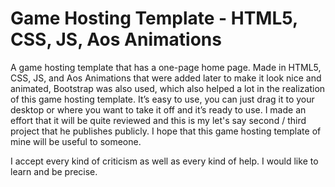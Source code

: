 # **Game Hosting Template - HTML5, CSS, JS, Aos Animations**

A game hosting template that has a one-page home page. Made in HTML5, CSS, JS, and Aos Animations that were added later to make it look nice and animated, Bootstrap was also used, which also helped a lot in the realization of this game hosting template. It’s easy to use, you can just drag it to your desktop or where you want to take it off and it’s ready to use. I made an effort that it will be quite reviewed and this is my let's say second / third project that he publishes publicly. 
I hope that this game hosting template of mine will be useful to someone.

I accept every kind of criticism as well as every kind of help. I would like to learn and be precise.
